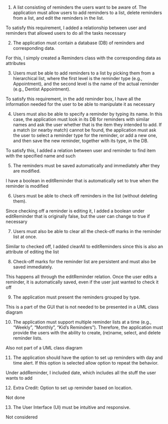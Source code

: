 1. A list consisting of reminders the users want to be aware of. The application must allow
users to add reminders to a list, delete reminders from a list, and edit the reminders in
the list.

To satisfy this requirement, I added a relationship between user and reminders that allowed users to do all the tasks necessary

2. The application must contain a database (DB) of reminders and corresponding data.

For this, I simply created a Reminders class with the corresponding data as attributes

3. Users must be able to add reminders to a list by picking them from a hierarchical list,
where the first level is the reminder type (e.g., Appointment), and the second level is the
name of the actual reminder (e.g., Dentist Appointment).

To satisfy this requirement, in the add reminder box, I have all the information needed for the user to be able to manipulate it as necessary

4. Users must also be able to specify a reminder by typing its name. In this case, the
application must look in its DB for reminders with similar names and ask the user
whether that is the item they intended to add. If a match (or nearby match) cannot be
found, the application must ask the user to select a reminder type for the reminder, or
add a new one, and then save the new reminder, together with its type, in the DB.

To satisfy this, I added a relation between user and reminder to find item with the specified name and such

5. The reminders must be saved automatically and immediately after they are modified.

I have a boolean in editReminder that is automatically set to true when the reminder is modified

6. Users must be able to check off reminders in the list (without deleting them).

Since checking off a reminder is editing it, I added a boolean under editReminder that is originally false, but the user can change to true if necessary

7. Users must also be able to clear all the check-off marks in the reminder list at once.

Similar to checked off, I added clearAll to editReminders since this is also an attribute of editing the list

8. Check-off marks for the reminder list are persistent and must also be saved immediately.

This happens all through the editReminder relation. Once the user edits a reminder, it is automatically saved, even if the user just wanted to check it off

9. The application must present the reminders grouped by type.

This is a part of the GUI that is not needed to be presented in a UML class diagram

10. The application must support multiple reminder lists at a time (e.g., “Weekly”, “Monthly”,
“Kid’s Reminders”). Therefore, the application must provide the users with the ability to
create, (re)name, select, and delete reminder lists.

Also not part of a UML class diagram

11. The application should have the option to set up reminders with day and time alert. If this
option is selected allow option to repeat the behavior.

Under addReminder, I included date, which includes all the stuff the user wants to add

12. Extra Credit: Option to set up reminder based on location.

Not done

13. The User Interface (UI) must be intuitive and responsive.

Not considered



